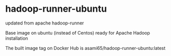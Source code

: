 # hadoop-runner-ubuntu
updated from apache hadoop-runner

Base image on ubuntu (instead of Centos) ready for Apache Hadoop installation  

The built image tag on Docker Hub is asami65/hadoop-runner-ubuntu:latest
